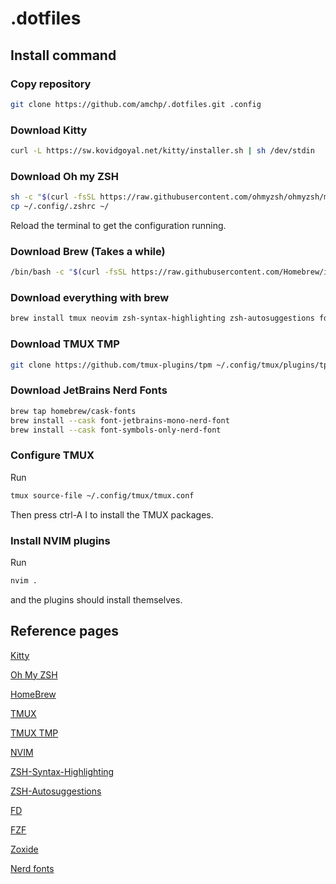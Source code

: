 # .dotfiles

## Install command

### Copy repository

```bash
git clone https://github.com/amchp/.dotfiles.git .config
```
### Download Kitty

```bash
curl -L https://sw.kovidgoyal.net/kitty/installer.sh | sh /dev/stdin
```

### Download Oh my ZSH

```bash
sh -c "$(curl -fsSL https://raw.githubusercontent.com/ohmyzsh/ohmyzsh/master/tools/install.sh)" "" --unattended
cp ~/.config/.zshrc ~/
```
Reload the terminal to get the configuration running.

### Download Brew (Takes a while)

```bash
/bin/bash -c "$(curl -fsSL https://raw.githubusercontent.com/Homebrew/install/HEAD/install.sh)"
```

### Download everything with brew
```bash
brew install tmux neovim zsh-syntax-highlighting zsh-autosuggestions fd fzf zoxide gh
```

### Download TMUX TMP

```bash
git clone https://github.com/tmux-plugins/tpm ~/.config/tmux/plugins/tpm
```

### Download JetBrains Nerd Fonts

```bash
brew tap homebrew/cask-fonts
brew install --cask font-jetbrains-mono-nerd-font
brew install --cask font-symbols-only-nerd-font
```

### Configure TMUX

Run
```bash
tmux source-file ~/.config/tmux/tmux.conf
```
Then press ctrl-A I to install the TMUX packages.

### Install NVIM plugins

Run

```bash
nvim .
```
and the plugins should install themselves.

## Reference pages

[Kitty](https://sw.kovidgoyal.net/kitty/binary/)

[Oh My ZSH](https://github.com/ohmyzsh/ohmyzsh)

[HomeBrew](https://brew.sh/)

[TMUX](https://github.com/tmux/tmux/wiki/Installing)

[TMUX TMP](https://github.com/tmux-plugins/tpm)

[NVIM](https://github.com/neovim/neovim/wiki/Installing-Neovim)

[ZSH-Syntax-Highlighting](https://github.com/zsh-users/zsh-syntax-highlighting/blob/master/INSTALL.md)

[ZSH-Autosuggestions](https://github.com/zsh-users/zsh-autosuggestions/blob/master/INSTALL.md)

[FD](https://github.com/sharkdp/fd#installation)

[FZF](https://github.com/junegunn/fzf#installation) 

[Zoxide](https://github.com/ajeetdsouza/zoxide)

[Nerd fonts](https://www.nerdfonts.com/font-downloads)

